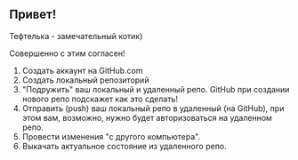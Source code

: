 ## Привет!

Тефтелька - замечательный котик)

Совершенно с этим согласен!

1. Создать аккаунт на GitHub.com
2. Создать локальный репозиторий
3. "Подружить" ваш локальный и удаленный репо. GitHub при создании нового репо подскажет как это сделать!
4. Отправить (push) ваш локальный репо в удаленный (на GitHub), при этом вам, возможно, нужно будет авторизоваться на удаленном репо.
5. Провести изменения "с другого компьютера".
6. Выкачать актуальное состояние из удаленного репо.
